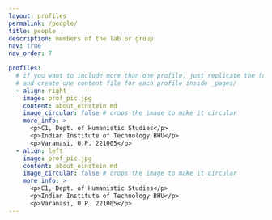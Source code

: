 ```yaml
---
layout: profiles
permalink: /people/
title: people
description: members of the lab or group
nav: true
nav_order: 7

profiles:
  # if you want to include more than one profile, just replicate the following block
  # and create one content file for each profile inside _pages/
  - align: right
    image: prof_pic.jpg
    content: about_einstein.md
    image_circular: false # crops the image to make it circular
    more_info: >
      <p>C1, Dept. of Humanistic Studies</p>
      <p>Indian Institute of Technology BHU</p>
      <p>Varanasi, U.P. 221005</p>
  - align: left
    image: prof_pic.jpg
    content: about_einstein.md
    image_circular: false # crops the image to make it circular
    more_info: >
      <p>C1, Dept. of Humanistic Studies</p>
      <p>Indian Institute of Technology BHU</p>
      <p>Varanasi, U.P. 221005</p>
---
```

